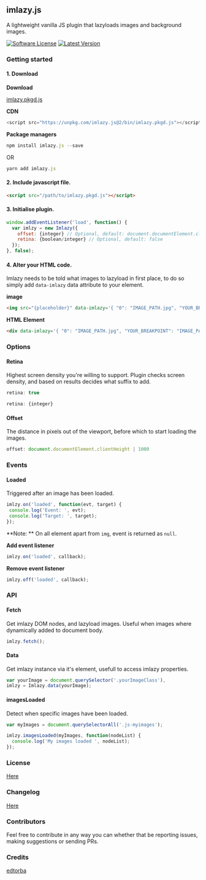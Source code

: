 ## imlazy.js
A lightweight vanilla JS plugin that lazyloads images and background images.

[![Software License](https://img.shields.io/badge/license-MIT-brightgreen.svg?style=flat-square)](LICENSE.md)
[![Latest Version](https://img.shields.io/github/release/edtorba/imlazy.js.svg?style=flat-square)](https://github.com/edtorba/imlazy.js/releases)

### Getting started

#### 1. Download
**Download**

[imlazy.pkgd.js](https://unpkg.com/imlazy.js@2/bin/imlazy.pkgd.js)

**CDN**

```js
<script src="https://unpkg.com/imlazy.js@2/bin/imlazy.pkgd.js"></script>
```

**Package managers**

```js
npm install imlazy.js --save
```

OR

```js
yarn add imlazy.js
```

#### 2. Include javascript file.

```html
<script src="/path/to/imlazy.pkgd.js"></script>
```

#### 3. Initialise plugin.

```js
window.addEventListener('load', function() {
  var imlzy = new Imlazy({
    offset: {integer} // Optional, default: document.documentElement.clientHeight
    retina: {boolean/integer} // Optional, default: false
  });
}, false);
```

#### 4. Alter your HTML code.
Imlazy needs to be told what images to lazyload in first place, to do so simply add `data-imlazy` data attribute to your element.

**image**

```html
<img src="{placeholder}" data-imlazy='{ "0": "IMAGE_PATH.jpg", "YOUR_BREAKPOINT": "IMAGE_PATH.jpg", "900": "IMAGE_PATH.JPG" }' />
```

**HTML Element**
```html
<div data-imlazy='{ "0": "IMAGE_PATH.jpg", "YOUR_BREAKPOINT": "IMAGE_PATH.png" }'></div>
```

### Options

#### Retina
Highest screen density you're willing to support. Plugin checks screen density, and based on results decides what suffix to add.

```js
retina: true
```
```js
retina: {integer}
```

#### Offset
The distance in pixels out of the viewport, before which to start loading the images.

```js
offset: document.documentElement.clientHeight | 1000
```

### Events

#### Loaded
Triggered after an image has been loaded.

```js
imlzy.on('loaded', function(evt, target) {
 console.log('Event: ', evt);
 console.log('Target: ', target);
});
```

**Note: ** On all element apart from `img`, event is returned as `null`.

**Add event listener**
```js
imlzy.on('loaded', callback);
```

**Remove event listener**
```js
imlzy.off('loaded', callback);
```

### API

#### Fetch
Get imlazy DOM nodes, and lazyload images. Useful when images where dynamically added to document body.

```js
imlzy.fetch();
```

#### Data
Get imlazy instance via it's element, usefull to access imlazy properties.

```js
var yourImage = document.querySelector('.yourImageClass'),
imlzy = Imlazy.data(yourImage);
```

#### imagesLoaded
Detect when specific images have been loaded.

```js
var myImages = document.querySelectorAll('.js-myimages');

imlzy.imagesLoaded(myImages, function(nodeList) {
  console.log('My images loaded ', nodeList);
});
```

### License
[Here](LICENSE)

### Changelog
[Here](CHANGELOG.md)

### Contributors
Feel free to contribute in any way you can whether that be reporting issues, making suggestions or sending PRs.

### Credits
[edtorba](https://github.com/edtorba)
